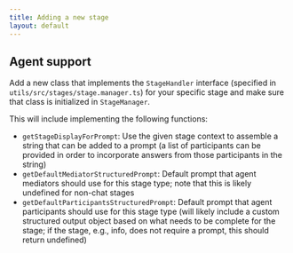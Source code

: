 ```yaml
---
title: Adding a new stage
layout: default
---
```


## Agent support
Add a new class that implements the `StageHandler` interface
(specified in `utils/src/stages/stage.manager.ts`) for your specific stage
and make sure that class is initialized in `StageManager`.

This will include implementing the following functions:
- `getStageDisplayForPrompt`: Use the given stage context
to assemble a string that can be added to a prompt (a list of participants
can be provided in order to incorporate answers from those participants
in the string)
- `getDefaultMediatorStructuredPrompt`: Default prompt that agent mediators
should use for this stage type; note that this is likely undefined for
non-chat stages
- `getDefaultParticipantsStructuredPrompt`: Default prompt that agent
participants should use for this stage type (will likely include a custom
structured output object based on what needs to be complete for the stage;
if the stage, e.g., info, does not require a prompt, this should return
undefined)